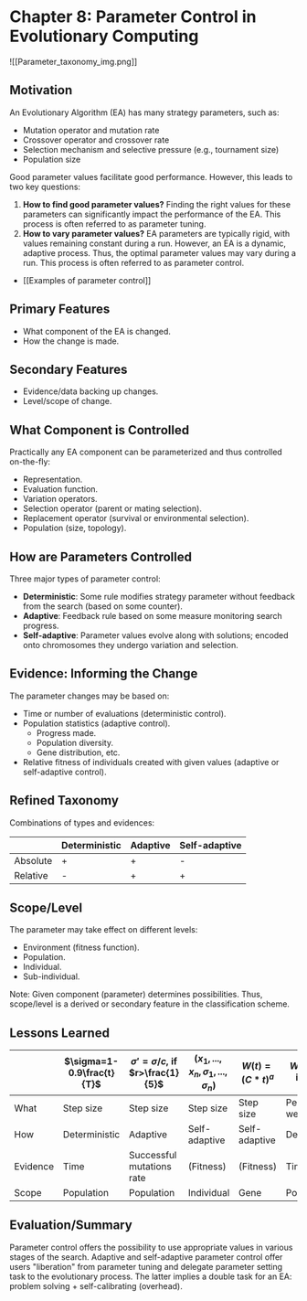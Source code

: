 # Chapter 8: Parameter Control in Evolutionary Computing
![[Parameter_taxonomy_img.png]]
## Motivation
An Evolutionary Algorithm (EA) has many strategy parameters, such as:
- Mutation operator and mutation rate
- Crossover operator and crossover rate
- Selection mechanism and selective pressure (e.g., tournament size)
- Population size

Good parameter values facilitate good performance. However, this leads to two key questions:

1. **How to find good parameter values?**
   Finding the right values for these parameters can significantly impact the performance of the EA. This process is often referred to as parameter tuning.
2. **How to vary parameter values?**
   EA parameters are typically rigid, with values remaining constant during a run. However, an EA is a dynamic, adaptive process. Thus, the optimal parameter values may vary during a run. This process is often referred to as parameter control.

- [[Examples of parameter control]]
## Primary Features
- What component of the EA is changed.
- How the change is made.

## Secondary Features
- Evidence/data backing up changes.
- Level/scope of change.

## What Component is Controlled
Practically any EA component can be parameterized and thus controlled on-the-fly:
- Representation.
- Evaluation function.
- Variation operators.
- Selection operator (parent or mating selection).
- Replacement operator (survival or environmental selection).
- Population (size, topology).

## How are Parameters Controlled
Three major types of parameter control:
- **Deterministic**: Some rule modifies strategy parameter without feedback from the search (based on some counter).
- **Adaptive**: Feedback rule based on some measure monitoring search progress.
- **Self-adaptive**: Parameter values evolve along with solutions; encoded onto chromosomes they undergo variation and selection.

## Evidence: Informing the Change
The parameter changes may be based on:
- Time or number of evaluations (deterministic control).
- Population statistics (adaptive control).
	- Progress made.
	- Population diversity.
	- Gene distribution, etc.
- Relative fitness of individuals created with given values (adaptive or self-adaptive control).

## Refined Taxonomy
Combinations of types and evidences:

|          | Deterministic | Adaptive | Self-adaptive |
| -------- | ------------- | -------- | ------------- |
| Absolute | +             | +        | -             | 
| Relative | -             | +        | +             |

## Scope/Level
The parameter may take effect on different levels:
- Environment (fitness function).
- Population.
- Individual.
- Sub-individual.

Note: Given component (parameter) determines possibilities. Thus, scope/level is a derived or secondary feature in the classification scheme.

## Lessons Learned

|          | $\sigma=1-0.9\frac{t}{T}$ | $\sigma'=\sigma/c$, if $r>\frac{1}{5}$ | $(x_1, ..., x_n, \sigma_1, ..., \sigma_n)$ | $W(t)=(C*t)^a$ | $W'=\beta*W$ if $b_1 \in f$ | $(x_1, ..., x_n, W)$            |
| -------- | ------------------------- | -------------------------------------- | ------------------------------------------ | -------------- | --------------------------- | ------------------------------- |
| What     | Step size                 | Step size                              | Step size                                  | Step size      | Penalty weight              | Penalty weight                  |
| How      | Deterministic             | Adaptive                               | Self-adaptive                              | Self-adaptive  | Deterministic               | Adaptive                        |
| Evidence | Time                      | Successful mutations rate              | (Fitness)                                  | (Fitness)      | Time                        | Constraint satisfaction history |
| Scope    | Population                | Population                             | Individual                                 | Gene           | Population                  | Population                      |

## Evaluation/Summary
Parameter control offers the possibility to use appropriate values in various stages of the search. Adaptive and self-adaptive parameter control offer users "liberation" from parameter tuning and delegate parameter setting task to the evolutionary process. The latter implies a double task for an EA: problem solving + self-calibrating (overhead).
